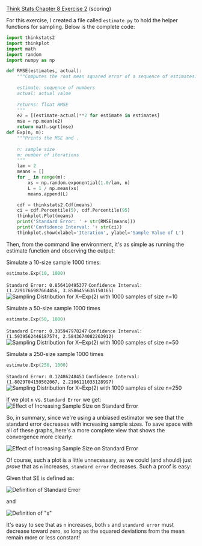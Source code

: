 [Think Stats Chapter 8 Exercise 2](http://greenteapress.com/thinkstats2/html/thinkstats2009.html#toc77) (scoring)

For this exercise, I created a file called `estimate.py` to hold the helper functions for sampling. Below is the complete code:

```python
import thinkstats2
import thinkplot
import math
import random
import numpy as np

def RMSE(estimates, actual):
    """Computes the root mean squared error of a sequence of estimates.         
                                                                                
    estimate: sequence of numbers                                               
    actual: actual value                                                        
                                                                                
    returns: float RMSE                                                         
    """
    e2 = [(estimate-actual)**2 for estimate in estimates]
    mse = np.mean(e2)
    return math.sqrt(mse)
def Exp(n, m):
    """Prints the MSE and .                                                       
                                                                                  
    n: sample size                                                                
    m: number of iterations                                                       
    """
    lam = 2
    means = []
    for _ in range(m):
        xs = np.random.exponential(1.0/lam, n)
        L = 1 / np.mean(xs)
        means.append(L)

    cdf = thinkstats2.Cdf(means)
    ci = cdf.Percentile(5), cdf.Percentile(95)
    thinkplot.Plot(means)
    print('Standard Error: ' + str(RMSE(means)))
    print('Confidence Interval: '+ str(ci))
    thinkplot.show(xlabel='Iteration', ylabel='Sample Value of L')
```

Then, from the command line environment, it's as simple as running the estimate function and observing the output:

Simulate a 10-size sample 1000 times:
```python
estimate.Exp(10, 1000)
```
`Standard Error: 0.856410495377`
`Confidence Interval: (1.2291766987664456, 3.8586455636150165)`
![Sampling Distribution for X~Exp(2) with 1000 samples of size n=10 ](http://i.imgur.com/EWqzJUX.png)

Simulate a 50-size sample 1000 times
```python
estimate.Exp(50, 1000) 
```
`Standard Error: 0.305947978247`
`Confidence Interval: (1.5939562446187574, 2.5843674082263912)`
![Sampling Distribution for X~Exp(2) with 1000 samples of size n=50](http://i.imgur.com/ei4fRyj.png)

Simulate a 250-size sample 1000 times
```python
estimate.Exp(250, 1000)
```
`Standard Error: 0.12486248451`
`Confidence Interval: (1.8029704159502067, 2.2106111033128997)`
![Sampling Distribution for X~Exp(2) with 1000 samples of size n=250](http://i.imgur.com/ye2kIPk.png)


If we plot `n` vs. `Standard Error` we get:
![Effect of Increasing Sample Size on Standard Error](http://i.imgur.com/0Fmdd1j.png)

So, in summary, since we're using a unbiased estimator we see that the standard error decreases with increasing sample sizes. To save space with all of these graphs, here's a more complete view that shows the convergence more clearly:

![Effect of Increasing Sample Size on Standard Error](http://i.imgur.com/Pewy5lP.png)

Of course, such a plot is a little unnecessary, as we could (and should) just *prove* that as `n` increases, `standard error` decreases. Such a proof is easy:

Given that SE is defined as:

![Definition of Standard Error](https://upload.wikimedia.org/math/b/b/2/bb234d9a63401082dbd197c430fd35c9.png)

and

![Definition of "s"](https://upload.wikimedia.org/math/b/2/6/b26a881372bbca2d567df98c6ef84418.png)

It's easy to see that as `n` increases, both `s` and `standard error` must decrease toward zero, so long as the squared deviations from the mean remain more or less constant!
